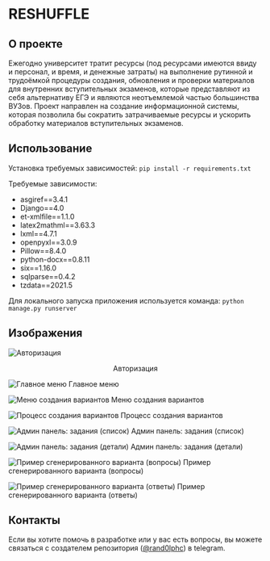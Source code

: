 # RESHUFFLE

## О проекте

Ежегодно университет тратит ресурсы (под ресурсами имеются ввиду и персонал, и время, и денежные затраты) на выполнение рутинной и трудоёмкой процедуры создания, обновления и проверки материалов для внутренних вступительных экзаменов, которые представляют из себя альтернативу ЕГЭ и являются неотъемлемой частью большинства ВУЗов. Проект направлен на создание информационной системы, которая позволила бы сократить затрачиваемые ресурсы и ускорить обработку материалов вступительных экзаменов.

## Использование

Установка требуемых зависимостей:
```pip install -r requirements.txt```

Требуемые зависимости:
* asgiref==3.4.1
* Django==4.0
* et-xmlfile==1.1.0
* latex2mathml==3.63.3
* lxml==4.7.1
* openpyxl==3.0.9
* Pillow==8.4.0
* python-docx==0.8.11
* six==1.16.0
* sqlparse==0.4.2
* tzdata==2021.5

Для локального запуска приложения используется команда:
```python manage.py runserver```

## Изображения

![Авторизация](img/1.jpg)
<p style="text-align: center;">Авторизация</p>

![Главное меню](img/2.jpg)
Главное меню

![Меню создания вариантов](img/3.jpg)
Меню создания вариантов

![Процесс создания вариантов](img/4.jpg)
Процесс создания вариантов

![Админ панель: задания (список)](img/5.jpg)
Админ панель: задания (список)

![Админ панель: задания (детали)](img/6.jpg)
Админ панель: задания (детали)

![Пример сгенерированного варианта (вопросы)](img/7.jpg)
Пример сгенерированного варианта (вопросы)

![Пример сгенерированного варианта (ответы)](img/8.jpg)
Пример сгенерированного варианта (ответы)

## Контакты
Если вы хотите помочь в разработке или у вас есть вопросы, вы можете связаться с создателем репозитория ([@rand0lphc](https://t.me/rand0lphc)) в telegram.
